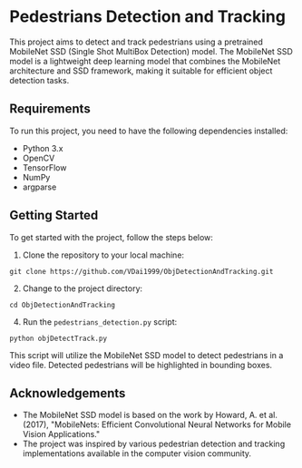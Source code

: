 # Pedestrians Detection and Tracking
This project aims to detect and track pedestrians using a pretrained MobileNet SSD (Single Shot MultiBox Detection) model. The MobileNet SSD model is a lightweight deep learning model that combines the MobileNet architecture and SSD framework, making it suitable for efficient object detection tasks.

## Requirements

To run this project, you need to have the following dependencies installed:

- Python 3.x
- OpenCV
- TensorFlow
- NumPy
- argparse

## Getting Started

To get started with the project, follow the steps below:

1. Clone the repository to your local machine:

```shell
git clone https://github.com/VDai1999/ObjDetectionAndTracking.git
```

2. Change to the project directory:

```shell
cd ObjDetectionAndTracking
```

4. Run the `pedestrians_detection.py` script:

```shell
python objDetectTrack.py
```

This script will utilize the MobileNet SSD model to detect pedestrians in a video file. Detected pedestrians will be highlighted in bounding boxes.

## Acknowledgements

- The MobileNet SSD model is based on the work by Howard, A. et al. (2017), "MobileNets: Efficient Convolutional Neural Networks for Mobile Vision Applications."
- The project was inspired by various pedestrian detection and tracking implementations available in the computer vision community.
